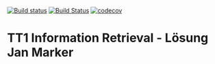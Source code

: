 [![Build status](https://ci.appveyor.com/api/projects/status/8g0562yqm3x3vb1j?svg=true)](https://ci.appveyor.com/project/jangmarker/tt1-information-retrieval) [![Build Status](https://travis-ci.org/jangmarker/tt1_information_retrieval.svg?branch=master)](https://travis-ci.org/jangmarker/tt1_information_retrieval) [![codecov](https://codecov.io/gh/jangmarker/tt1_information_retrieval/branch/master/graph/badge.svg)](https://codecov.io/gh/jangmarker/tt1_information_retrieval)
# TT1 Information Retrieval - Lösung Jan Marker

